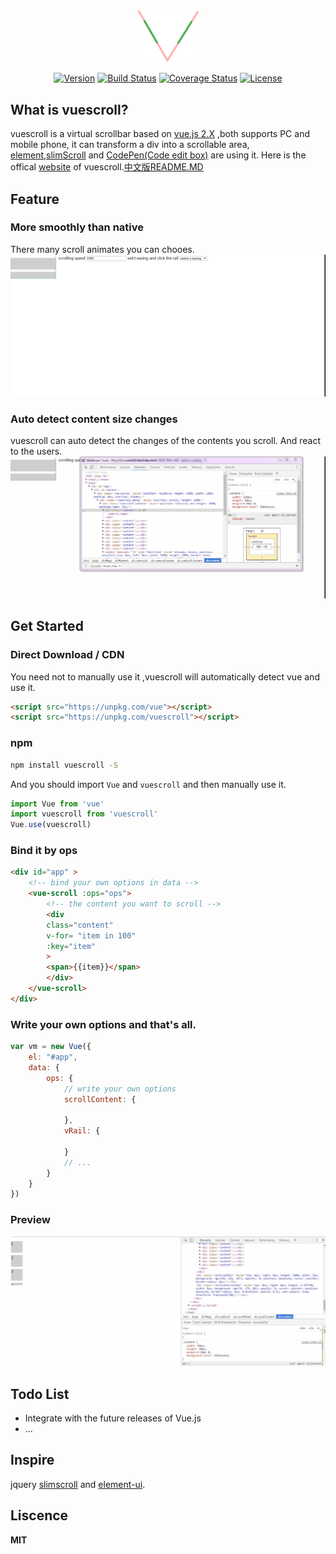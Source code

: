 <p align="center"><a href="https://wangyi7099.github.io/vuescrollDemo/" target="_blank" rel="noopener noreferrer"><img width="100" src="https://github.com/wangyi7099/pictureCdn/blob/master/allPic/others/logo.png?raw=true" alt="vuescroll logo"></a></p>
<p align="center">
    <a href="https://www.npmjs.com/package/vuescroll"><img src="https://img.shields.io/npm/v/vuescroll.svg" alt="Version"></a>
               <a href="https://circleci.com/gh/wangyi7099/vuescroll/tree/dev"><img src="https://img.shields.io/circleci/project/wangyi7099/vuescroll/dev.svg" alt="Build Status"></a>
  <a href="https://codecov.io/github/wangyi7099/vuescroll?branch=dev"><img src="https://img.shields.io/codecov/c/github/wangyi7099/vuescroll/dev.svg" alt="Coverage Status"></a>
           <a href="https://www.npmjs.com/package/vuescroll"><img src="https://img.shields.io/npm/l/vuescroll.svg" alt="License"></a>
</p>

## What is vuescroll?

 vuescroll is a virtual scrollbar based on [vue.js 2.X](https://github.com/vuejs/vue) ,both supports PC and mobile phone, it can transform a div into a scrollable area, [element](http://element-cn.eleme.io/#/zh-CN/component/installation),[slimScroll](https://github.com/rochal/jQuery-slimScroll) and [CodePen(Code edit box)](https://codepen.io/wangyi7099/) are using it. Here is the offical [website](https://wangyi7099.github.io/VuescrollDocs) of vuescroll.[中文版README.MD](https://github.com/wangyi7099/vuescroll/blob/dev/README-ZH.md)

## Feature

### More smoothly than native
There many scroll animates you can chooes. 
![](https://github.com/wangyi7099/pictureCdn/blob/master/allPic/vuescroll/smooth-scroll.gif?raw=true)
### Auto detect content size changes
vuescroll can auto detect the changes of the contents you scroll. And react to the users.
![](https://github.com/wangyi7099/pictureCdn/blob/master/allPic/vuescroll/handle-resize.gif?raw=true)

## Get Started
### Direct Download / CDN

You need not to  manually use it ,vuescroll will automatically detect vue and use it.
```html
<script src="https://unpkg.com/vue"></script>
<script src="https://unpkg.com/vuescroll"></script>
```
### npm
```bash
npm install vuescroll -S
```
And you should import `Vue` and  `vuescroll` and then manually use it.
```javascript
import Vue from 'vue'
import vuescroll from 'vuescroll'
Vue.use(vuescroll)
```
### Bind it by ops
```html
<div id="app" >
    <!-- bind your own options in data -->
    <vue-scroll :ops="ops">
        <!-- the content you want to scroll -->
        <div 
        class="content"
        v-for= "item in 100"
        :key="item"
        >
        <span>{{item}}</span>
        </div>
    </vue-scroll>
</div>
```
### Write your own options and that's all.
```javascript
var vm = new Vue({
    el: "#app",
    data: {
        ops: {
            // write your own options
            scrollContent: {

            },
            vRail: {
                
            }
            // ...
        }
    }
})
```
### Preview
![](https://github.com/wangyi7099/pictureCdn/blob/master/allPic/vuescroll/vuescroll.gif?raw=true)
## Todo List

* Integrate with the future releases of Vue.js
* ...
## Inspire

jquery [slimscroll](https://github.com/rochal/jQuery-slimScroll)  and  [element-ui](https://github.com/ElemeFE/element/tree/dev/packages/scrollbar/src).

## Liscence

**MIT** 
